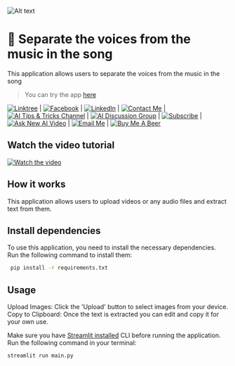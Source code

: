 ![Alt text](https://i.imgur.com/RhRQLLN.jpg)

# 👀 Separate the voices from the music in the song

This application allows users to separate the voices from the music in the song

> You can try the app [here](https://sagi-separate-the-voices-from-the-music-in-the-song.streamlit.app/)

[![Linktree](https://img.shields.io/badge/linktree-white?style=for-the-badge&logo=linktree&logoColor=43E55E)](https://linktr.ee/sagib?lt_utm_source=lt_share_link#373198503) |
[![Facebook](https://img.shields.io/badge/facebook-white?style=for-the-badge&logo=facebook&logoColor=0866FF)](https://www.facebook.com/sagi.baron) |
[![LinkedIn](https://img.shields.io/badge/linkedin-white?style=for-the-badge&logo=linkedin&logoColor=0A66C2)](https://www.linkedin.com/in/sagi-bar-on) |
[![Contact Me](https://img.shields.io/badge/CONTACT_ME-white?style=for-the-badge&logo=whatsapp&logoColor=25D366)](https://api.whatsapp.com/send?phone=972549995050) |
[![AI Tips & Tricks Channel](https://img.shields.io/badge/AI_TIPS_&_TRICKS_CHANNEL-white?style=for-the-badge&logo=whatsapp&logoColor=25D366)](https://whatsapp.com/channel/0029Vaj33VkEawds11JP9o1c) |
[![AI Discussion Group](https://img.shields.io/badge/AI_DISCUSSION_GROUP-white?style=for-the-badge&logo=whatsapp&logoColor=25D366)](https://whatsapp.com/channel/0029Vaj33VkEawds11JP9o1c) |
[![Subscribe](https://img.shields.io/badge/Subscribe_to_my_YouTube_channel-white?style=for-the-badge&logo=youtube&logoColor=FF0000)](https://www.youtube.com/@SagiBaron) |
[![Ask New AI Video](https://img.shields.io/badge/Ask_For_New_AI_Video-white?style=for-the-badge&logo=GoogleForms&logoColor=7248B9)](https://forms.gle/b5hw4Rfe6ZtXuiQV6) |
[![Email Me](https://img.shields.io/badge/email_me-white?style=for-the-badge&logo=gmail&logoColor=EA4335)](mailto:sagi.baron76@gmail.com) |
[![Buy Me A Beer](https://img.shields.io/badge/Buy_Me_A_Beer-white?style=for-the-badge&logo=buymeacoffee&logoColor=FFDD00)](https://buymeacoffee.com/sagibar)

## Watch the video tutorial

[![Watch the video](https://img.youtube.com/vi/vdaXGeOyvbE/maxresdefault.jpg)](https://youtu.be/vdaXGeOyvbE)

## How it works

This application allows users to upload videos or any audio files and extract text from them.

## Install dependencies

To use this application, you need to install the necessary dependencies.  
Run the following command to install them:

```sh
 pip install -r requirements.txt
```

## Usage

Upload Images: Click the 'Upload' button to select images from your device.
Copy to Clipboard: Once the text is extracted you can edit and copy it for your own use.

Make sure you have [Streamlit installed](https://docs.streamlit.io/) CLI before running the application.  
Run the following command in your terminal:

```
streamlit run main.py
```
